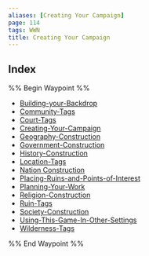 ```yaml
---
aliases: [Creating Your Campaign]
page: 114
tags: WWN
title: Creating Your Campaign
---
```





## Index

%% Begin Waypoint %%
- [Building-your-Backdrop](Compendium/WWN/Creating-Your-Campaign/Building-your-Backdrop.md)
- [Community-Tags](Compendium/WWN/Creating-Your-Campaign/Community-Tags.md)
- [Court-Tags](Compendium/WWN/Creating-Your-Campaign/Court-Tags.md)
- [Creating-Your-Campaign](Compendium/WWN/Creating-Your-Campaign/Creating-Your-Campaign.md)
- [Geography-Construction](Compendium/WWN/Creating-Your-Campaign/Geography-Construction.md)
- [Government-Construction](Compendium/WWN/Creating-Your-Campaign/Government-Construction.md)
- [History-Construction](Compendium/WWN/Creating-Your-Campaign/History-Construction.md)
- [Location-Tags](Compendium/WWN/Creating-Your-Campaign/Location-Tags.md)
- [Nation Construction](./Nation%20Construction.md)
- [Placing-Ruins-and-Points-of-Interest](Compendium/WWN/Creating-Your-Campaign/Placing-Ruins-and-Points-of-Interest.md)
- [Planning-Your-Work](Compendium/WWN/Creating-Your-Campaign/Planning-Your-Work.md)
- [Religion-Construction](Compendium/WWN/Creating-Your-Campaign/Religion-Construction.md)
- [Ruin-Tags](Compendium/WWN/Creating-Your-Campaign/Ruin-Tags.md)
- [Society-Construction](Compendium/WWN/Creating-Your-Campaign/Society-Construction.md)
- [Using-This-Game-In-Other-Settings](Compendium/WWN/Creating-Your-Campaign/Using-This-Game-In-Other-Settings.md)
- [Wilderness-Tags](Compendium/WWN/Creating-Your-Campaign/Wilderness-Tags.md)

%% End Waypoint %%